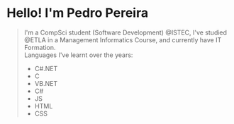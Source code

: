# Hello! I'm Pedro Pereira<br>
> I'm a CompSci student (Software Development) @ISTEC, I've studied @ETLA in a Management Informatics Course, and currently have IT Formation.<br>
> Languages I've learnt over the years: <br>
> * C#.NET<br>
> * C<br>
>  * VB.NET<br>
>  * C# <br>
>  * JS <br>
>  * HTML <br>
>  * CSS <br>
<!---
Alyzor/Alyzor is a ✨ special ✨ repository because its `README.md` (this file) appears on your GitHub profile.
You can click the Preview link to take a look at your changes.
--->
